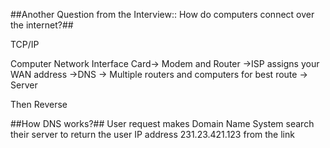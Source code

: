 ##Another Question from the Interview:: How do computers connect over the internet?##

TCP/IP

Computer Network Interface Card-> Modem and Router ->ISP assigns your WAN address ->DNS
-> Multiple routers and computers for best route -> Server

Then Reverse


##How DNS works?##
User request makes Domain Name System search their server to return the user IP address 231.23.421.123 from the link 
